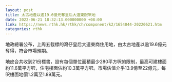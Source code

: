 ```yaml
---
layout: post
title: 太古地產以逾19.6億元奪皇后大道東限呎地
date: 2022-06-21 18:32:13.000000000 +08:00
link: https://news.rthk.hk/rthk/ch/component/k2/1654044-20220621.htm
categories: rthk
---
```


地政總署公布，上周五截標的灣仔皇后大道東商住用地，由太古地產以逾19.6億元奪得，符合市場預期。

地皮合共收到21份標書，設有每個單位面積最少280平方呎的限制，最高可建樓面約11.6萬平方呎，住宅樓面佔約10.3萬平方呎。市場估值介乎13.9億至22億元，每呎樓面地價1.2萬至1.89萬元。
